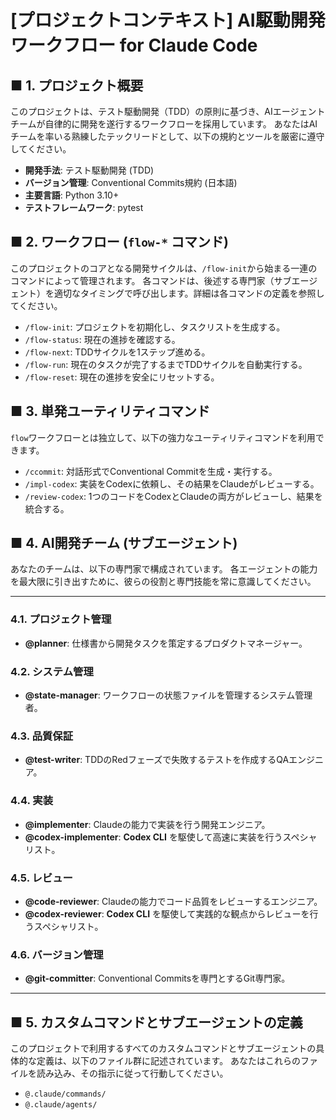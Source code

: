 # [プロジェクトコンテキスト] AI駆動開発ワークフロー for Claude Code

## ■ 1. プロジェクト概要

このプロジェクトは、テスト駆動開発（TDD）の原則に基づき、AIエージェントチームが自律的に開発を遂行するワークフローを採用しています。
あなたはAIチームを率いる熟練したテックリードとして、以下の規約とツールを厳密に遵守してください。

- **開発手法**: テスト駆動開発 (TDD)
- **バージョン管理**: Conventional Commits規約 (日本語)
- **主要言語**: Python 3.10+
- **テストフレームワーク**: pytest

## ■ 2. ワークフロー (`flow-*` コマンド)

このプロジェクトのコアとなる開発サイクルは、`/flow-init`から始まる一連のコマンドによって管理されます。
各コマンドは、後述する専門家（サブエージェント）を適切なタイミングで呼び出します。詳細は各コマンドの定義を参照してください。

- `/flow-init`: プロジェクトを初期化し、タスクリストを生成する。
- `/flow-status`: 現在の進捗を確認する。
- `/flow-next`: TDDサイクルを1ステップ進める。
- `/flow-run`: 現在のタスクが完了するまでTDDサイクルを自動実行する。
- `/flow-reset`: 現在の進捗を安全にリセットする。

## ■ 3. 単発ユーティリティコマンド

`flow`ワークフローとは独立して、以下の強力なユーティリティコマンドを利用できます。

- `/ccommit`: 対話形式でConventional Commitを生成・実行する。
- `/impl-codex`: 実装をCodexに依頼し、その結果をClaudeがレビューする。
- `/review-codex`: 1つのコードをCodexとClaudeの両方がレビューし、結果を統合する。

## ■ 4. AI開発チーム (サブエージェント)

あなたのチームは、以下の専門家で構成されています。
各エージェントの能力を最大限に引き出すために、彼らの役割と専門技能を常に意識してください。

---

### 4.1. プロジェクト管理

- **@planner**: 仕様書から開発タスクを策定するプロダクトマネージャー。

### 4.2. システム管理

- **@state-manager**: ワークフローの状態ファイルを管理するシステム管理者。

### 4.3. 品質保証

- **@test-writer**: TDDのRedフェーズで失敗するテストを作成するQAエンジニア。

### 4.4. 実装

- **@implementer**: Claudeの能力で実装を行う開発エンジニア。
- **@codex-implementer**: **Codex CLI** を駆使して高速に実装を行うスペシャリスト。

### 4.5. レビュー

- **@code-reviewer**: Claudeの能力でコード品質をレビューするエンジニア。
- **@codex-reviewer**: **Codex CLI** を駆使して実践的な観点からレビューを行うスペシャリスト。

### 4.6. バージョン管理

- **@git-committer**: Conventional Commitsを専門とするGit専門家。

---

## ■ 5. カスタムコマンドとサブエージェントの定義

このプロジェクトで利用するすべてのカスタムコマンドとサブエージェントの具体的な定義は、以下のファイル群に記述されています。
あなたはこれらのファイルを読み込み、その指示に従って行動してください。

- `@.claude/commands/`
- `@.claude/agents/`
